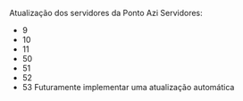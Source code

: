 Atualização dos servidores da Ponto Azi
Servidores:
- 9
- 10
- 11
- 50
- 51
- 52
- 53
Futuramente implementar uma atualização automática